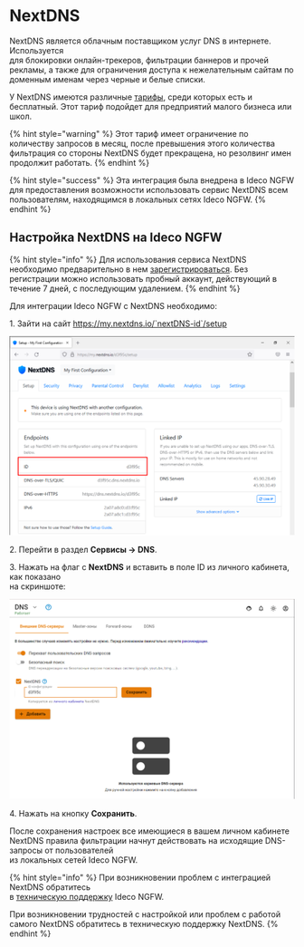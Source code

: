 # NextDNS

NextDNS является облачным поставщиком услуг DNS в интернете. Используется\
для блокировки онлайн-трекеров, фильтрации баннеров и прочей рекламы, а также для ограничения доступа к нежелательным сайтам по доменным именам через черные и белые списки.

У NextDNS имеются различные [тарифы](https://nextdns.io/pricing), среди которых есть и бесплатный. Этот тариф подойдет для предприятий малого бизнеса или школ.

{% hint style="warning" %}
Этот тариф имеет ограничение по количеству запросов в месяц, после превышения этого количества фильтрация со стороны NextDNS будет прекращена, но резолвинг имен продолжит работать.
{% endhint %}

{% hint style="success" %}
Эта интеграция была внедрена в Ideco NGFW для предоставления возможности использовать сервис NextDNS всем пользователям, находящимся в локальных сетях Ideco NGFW.
{% endhint %}

## Настройка NextDNS на Ideco NGFW

{% hint style="info" %}
Для использования сервиса NextDNS необходимо предварительно в нем [зарегистрироваться](https://my.nextdns.io). Без регистрации можно использовать пробный аккаунт, действующий в течение 7 дней, с последующим удалением.
{% endhint %}

Для интеграции Ideco NGFW с NextDNS необходимо:

1\. Зайти на сайт https://my.nextdns.io/`nextDNS-id`/setup

![Первичное окно настройки NextDNS](/.gitbook/assets/nextdns.png)

2\. Перейти в раздел **Сервисы -> DNS**.

3\. Нажать на флаг с **NextDNS** и вставить в поле ID из личного кабинета, как показано\
на скриншоте:

![](/.gitbook/assets/dns6.png)

4\. Нажать на кнопку **Сохранить**.

После сохранения настроек все имеющиеся в вашем личном кабинете NextDNS правила фильтрации начнут действовать на исходящие DNS-запросы от пользователей\
из локальных сетей Ideco NGFW.

{% hint style="info" %}
При возникновении проблем с интеграцией NextDNS обратитесь\
в [техническую поддержку](/general/technical-support.md) Ideco NGFW.

При возникновении трудностей с настройкой или проблем с работой\
самого NextDNS обратитесь в техническую поддержку NextDNS.
{% endhint %}
